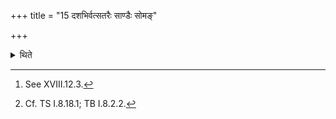 +++
title = "15 दशभिर्वत्सतरैः साण्डैः सोमङ्"

+++

<details><summary>थिते</summary>

15. He purchases Soma[^1] with ten bull-calves with testicles.[^2]  

[^1]: See XVIII.12.3.  

[^2]: Cf. TS I.8.18.1; TB I.8.2.2.  
</details>
